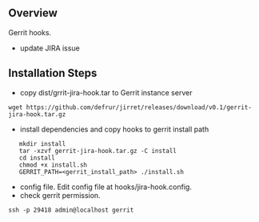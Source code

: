 Overview
--------
Gerrit hooks. 
 - update JIRA issue

Installation Steps
-------------------
 - copy dist/grrit-jira-hook.tar to Gerrit instance server
 
 ```
 wget https://github.com/defrur/jirret/releases/download/v0.1/gerrit-jira-hook.tar.gz
 ```
 
 - install dependencies and copy hooks to gerrit install path

 ```
    mkdir install
    tar -xzvf gerrit-jira-hook.tar.gz -C install
    cd install
    chmod +x install.sh
    GERRIT_PATH=<gerrit_install_path> ./install.sh
 ```
 - config file. Edit config file at hooks/jira-hook.config.
 - check gerrit permission.
 
```
ssh -p 29418 admin@localhost gerrit
```
